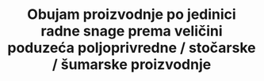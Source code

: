 ﻿---
title: 'Obujam proizvodnje po jedinici radne snage prema veličini poduzeća poljoprivredne / stočarske / šumarske proizvodnje'
permalink: /2-3-1/
sdg_goal: 2
layout: indicator
indicator: 2.3.1
indicator_variable: null
graph: null
graph_title: null
graph_type_description: null
graph_status_notes: unk
variable_description: null
variable_notes: null
un_designated_tier: '3'
un_custodial_agency: FAO
target_id: '2.3'
has_metadata: true
rationale_interpretation: 
goal_meta_link: 'http://unstats.un.org/sdgs/files/metadata-compilation/Metadata-Goal-2.pdf'
goal_meta_link_page: 8
indicator_name: 'Obujam proizvodnje po jedinici radne snage prema veličini poduzeća poljoprivredne / stočarske / šumarske proizvodnje'
target: 'Do 2030. udvostručiti  poljoprivrednu proizvodnost i dohodak malih proizvođača hrane, posebice žena, autohtonih naroda, obiteljskih poljoprivrednika, stočara i ribara, uključujući osiguranje i jednak pristup zemljištu, ostalim proizvodnim resursima i inputima, znanju, financijskim uslugama, tržištima i mogućnosti za dodanu vrijednost i zapošljavanje u nepoljoprivrednim djelatnostima'
indicator_definition: '
Pokazatelj se odnosi na vrijednost proizvodnje po radnoj jedinici kojom upravljaju mali proizvođači poljoprivrednog, stočarskog i šumarskog sektora. Podaci će biti proizvedeni po razredima veličine poduzeća.'
actual_indicator_available: null
actual_indicator_available_description: null
method_of_computation: ''
comments_and_limitations: null
periodicity: null
time_period: null
unit_of_measure: null
disaggregation_categories: null
disaggregation_geography: null
date_of_national_source_publication: null
date_metadata_updated: null
scheduled_update_by_national_source: null
scheduled_update_by_SDG_team: null
source_agency_staff_name: null
source_agency_staff_email: null
source_agency_survey_dataset: null
source_title: null
source_url: null
source_notes: null
international_and_national_references: null  

---